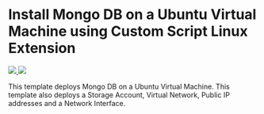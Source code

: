 # Install Mongo DB on a Ubuntu Virtual Machine using Custom Script Linux Extension

<a href="https://portal.azure.com/#create/Microsoft.Template/uri/https%3A%2F%2Fraw.githubusercontent.com%2FYehShao%2Fmongotest%2Fmaster%2Fmongodb-on-ubuntu%2Fazuredeploy.json" target="_blank">
    <img src="http://azuredeploy.net/deploybutton.png"/>
</a>
<a href="http://armviz.io/#/?load=https%3A%2F%2Fraw.githubusercontent.com%2FAzure%2Fazure-quickstart-templates%2Fmaster%2Fmongodb-on-ubuntu%2Fazuredeploy.json" target="_blank">
    <img src="http://armviz.io/visualizebutton.png"/>
</a>

This template deploys Mongo DB on a Ubuntu Virtual Machine. This template also deploys a Storage Account, Virtual Network, Public IP addresses and a Network Interface.